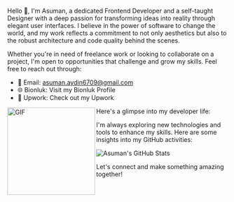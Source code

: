 Hello 👋, I'm Asuman, a dedicated Frontend Developer and a self-taught Designer with a deep passion for transforming ideas into reality through elegant user interfaces. I believe in the power of software to change the world, and my work reflects a commitment to not only aesthetics but also to the robust architecture and code quality behind the scenes.

Whether you're in need of freelance work or looking to collaborate on a project, I'm open to opportunities that challenge and grow my skills. Feel free to reach out through:

- 📧 Email: asuman.aydin6709@gmail.com
- 🌐 Bionluk: Visit my Bionluk Profile
- 💼 Upwork: Check out my Upwork

Here's a glimpse into my developer life:
<img align="left"  alt="GIF" src="https://user-images.githubusercontent.com/74038190/236119160-976a0405-caa7-470c-9356-16d43402ea0a.gif" width="200" height="200" />

I'm always exploring new technologies and tools to enhance my skills. Here are some insights into my GitHub activities:
<p>
  <img src="https://github-readme-stats.vercel.app/api?username=asumanaydinn&show_icons=true&theme=vue" alt="Asuman's GitHub Stats" />
</p>

Let's connect and make something amazing together!





